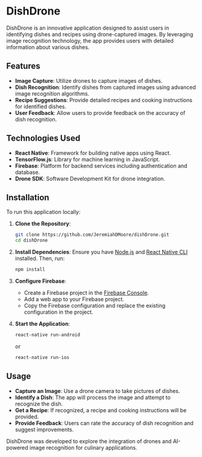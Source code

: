 # DishDrone

DishDrone is an innovative application designed to assist users in identifying dishes and recipes using drone-captured images. By leveraging image recognition technology, the app provides users with detailed information about various dishes.

## Features

- **Image Capture**: Utilize drones to capture images of dishes.
- **Dish Recognition**: Identify dishes from captured images using advanced image recognition algorithms.
- **Recipe Suggestions**: Provide detailed recipes and cooking instructions for identified dishes.
- **User Feedback**: Allow users to provide feedback on the accuracy of dish recognition.

## Technologies Used

- **React Native**: Framework for building native apps using React.
- **TensorFlow.js**: Library for machine learning in JavaScript.
- **Firebase**: Platform for backend services including authentication and database.
- **Drone SDK**: Software Development Kit for drone integration.

## Installation

To run this application locally:

1. **Clone the Repository**:
   ```bash
   git clone https://github.com/JeremiahDMoore/dishDrone.git
   cd dishDrone
   ```

2. **Install Dependencies**:
   Ensure you have [Node.js](https://nodejs.org/) and [React Native CLI](https://reactnative.dev/docs/environment-setup) installed. Then, run:
   ```bash
   npm install
   ```

3. **Configure Firebase**:
   - Create a Firebase project in the [Firebase Console](https://console.firebase.google.com/).
   - Add a web app to your Firebase project.
   - Copy the Firebase configuration and replace the existing configuration in the project.

4. **Start the Application**:
   ```bash
   react-native run-android
   ```
   or
   ```bash
   react-native run-ios
   ```

## Usage

- **Capture an Image**: Use a drone camera to take pictures of dishes.
- **Identify a Dish**: The app will process the image and attempt to recognize the dish.
- **Get a Recipe**: If recognized, a recipe and cooking instructions will be provided.
- **Provide Feedback**: Users can rate the accuracy of dish recognition and suggest improvements.


DishDrone was developed to explore the integration of drones and AI-powered image recognition for culinary applications.
